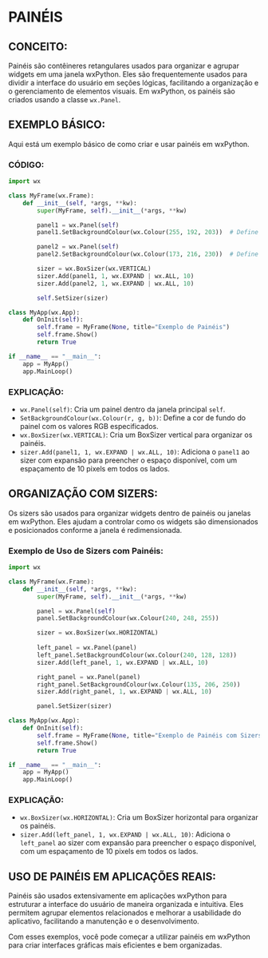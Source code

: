 # PAINÉIS
## CONCEITO:
Painéis são contêineres retangulares usados para organizar e agrupar widgets em uma janela wxPython. Eles são frequentemente usados para dividir a interface do usuário em seções lógicas, facilitando a organização e o gerenciamento de elementos visuais. Em wxPython, os painéis são criados usando a classe `wx.Panel`.

## EXEMPLO BÁSICO:
Aqui está um exemplo básico de como criar e usar painéis em wxPython.

### CÓDIGO:
```python
import wx

class MyFrame(wx.Frame):
    def __init__(self, *args, **kw):
        super(MyFrame, self).__init__(*args, **kw)

        panel1 = wx.Panel(self)
        panel1.SetBackgroundColour(wx.Colour(255, 192, 203))  # Define a cor de fundo do painel

        panel2 = wx.Panel(self)
        panel2.SetBackgroundColour(wx.Colour(173, 216, 230))  # Define a cor de fundo do painel

        sizer = wx.BoxSizer(wx.VERTICAL)
        sizer.Add(panel1, 1, wx.EXPAND | wx.ALL, 10)
        sizer.Add(panel2, 1, wx.EXPAND | wx.ALL, 10)

        self.SetSizer(sizer)

class MyApp(wx.App):
    def OnInit(self):
        self.frame = MyFrame(None, title="Exemplo de Painéis")
        self.frame.Show()
        return True

if __name__ == "__main__":
    app = MyApp()
    app.MainLoop()
```

### EXPLICAÇÃO:
- `wx.Panel(self)`: Cria um painel dentro da janela principal `self`.
- `SetBackgroundColour(wx.Colour(r, g, b))`: Define a cor de fundo do painel com os valores RGB especificados.
- `wx.BoxSizer(wx.VERTICAL)`: Cria um BoxSizer vertical para organizar os painéis.
- `sizer.Add(panel1, 1, wx.EXPAND | wx.ALL, 10)`: Adiciona o `panel1` ao sizer com expansão para preencher o espaço disponível, com um espaçamento de 10 pixels em todos os lados.

## ORGANIZAÇÃO COM SIZERS:
Os sizers são usados para organizar widgets dentro de painéis ou janelas em wxPython. Eles ajudam a controlar como os widgets são dimensionados e posicionados conforme a janela é redimensionada.

### Exemplo de Uso de Sizers com Painéis:
```python
import wx

class MyFrame(wx.Frame):
    def __init__(self, *args, **kw):
        super(MyFrame, self).__init__(*args, **kw)

        panel = wx.Panel(self)
        panel.SetBackgroundColour(wx.Colour(240, 248, 255))

        sizer = wx.BoxSizer(wx.HORIZONTAL)
        
        left_panel = wx.Panel(panel)
        left_panel.SetBackgroundColour(wx.Colour(240, 128, 128))
        sizer.Add(left_panel, 1, wx.EXPAND | wx.ALL, 10)

        right_panel = wx.Panel(panel)
        right_panel.SetBackgroundColour(wx.Colour(135, 206, 250))
        sizer.Add(right_panel, 1, wx.EXPAND | wx.ALL, 10)

        panel.SetSizer(sizer)

class MyApp(wx.App):
    def OnInit(self):
        self.frame = MyFrame(None, title="Exemplo de Painéis com Sizers")
        self.frame.Show()
        return True

if __name__ == "__main__":
    app = MyApp()
    app.MainLoop()
```

### EXPLICAÇÃO:
- `wx.BoxSizer(wx.HORIZONTAL)`: Cria um BoxSizer horizontal para organizar os painéis.
- `sizer.Add(left_panel, 1, wx.EXPAND | wx.ALL, 10)`: Adiciona o `left_panel` ao sizer com expansão para preencher o espaço disponível, com um espaçamento de 10 pixels em todos os lados.

## USO DE PAINÉIS EM APLICAÇÕES REAIS:
Painéis são usados extensivamente em aplicações wxPython para estruturar a interface do usuário de maneira organizada e intuitiva. Eles permitem agrupar elementos relacionados e melhorar a usabilidade do aplicativo, facilitando a manutenção e o desenvolvimento.

Com esses exemplos, você pode começar a utilizar painéis em wxPython para criar interfaces gráficas mais eficientes e bem organizadas.
